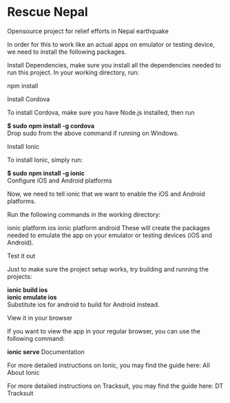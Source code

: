 # Rescue Nepal
Opensource project for relief efforts in Nepal earthquake

In order for this to work like an actual apps on emulator or testing device, we need to install the following packages.

Install Dependencies, make sure you install all the dependencies needed to run this project. In your working directory, run:

npm install

Install Cordova

To install Cordova, make sure you have Node.js installed, then run

<strong>$ sudo npm install -g cordova</strong><br/>
Drop sudo from the above command if running on Windows.

Install Ionic

To install Ionic, simply run:

<strong>$ sudo npm install -g ionic</strong><br/>
Configure iOS and Android platforms

Now, we need to tell ionic that we want to enable the iOS and Android platforms.

Run the following commands in the working directory:

ionic platform ios
ionic platform android
These will create the packages needed to emulate the app on your emulator or testing devices (iOS and Android).

Test it out

Just to make sure the project setup works, try building and running the projects:

<strong>ionic build ios</strong><br/>
<strong>ionic emulate ios</strong><br/>
Substitute ios for android to build for Android instead.

View it in your browser

If you want to view the app in your regular browser, you can use the following command:

<strong>ionic serve</strong>
Documentation

For more detailed instructions on Ionic, you may find the guide here: All About Ionic

For more detailed instructions on Tracksuit, you may find the guide here: DT Tracksuit

